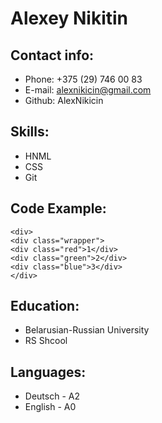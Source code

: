 # Alexey Nikitin
## Contact info:
* Phone: +375 (29) 746 00 83
* E-mail: alexnikicin@gmail.com
* Github: AlexNikicin
## Skills:
* HNML
* CSS
* Git
## Code Example:
```
<div>
<div class="wrapper">
<div class="red">1</div>
<div class="green">2</div>
<div class="blue">3</div>
</div>
```
## Education:
* Belarusian-Russian University
* RS Shcool
## Languages:
* Deutsch - A2
* English - A0
